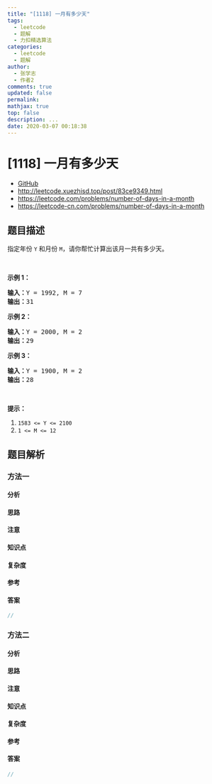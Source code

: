 ```yaml
---
title: "[1118] 一月有多少天"
tags:
  - leetcode
  - 题解
  - 力扣精选算法
categories:
  - leetcode
  - 题解
author:
  - 张学志
  - 作者2
comments: true
updated: false
permalink:
mathjax: true
top: false
description: ...
date: 2020-03-07 00:18:38
---
```



# [1118] 一月有多少天
* [GitHub](https://github.com/algoboy101/LeetCodeCrowdsource/tree/master/_posts/QA/%5B1118%5D%20%E4%B8%80%E6%9C%88%E6%9C%89%E5%A4%9A%E5%B0%91%E5%A4%A9.md)
* http://leetcode.xuezhisd.top/post/83ce9349.html
* https://leetcode.com/problems/number-of-days-in-a-month
* https://leetcode-cn.com/problems/number-of-days-in-a-month


## 题目描述

<p>指定年份&nbsp;<code>Y</code> 和月份&nbsp;<code>M</code>，请你帮忙计算出该月一共有多少天。</p>

<p>&nbsp;</p>

<p><strong>示例 1：</strong></p>

<pre><strong>输入：</strong>Y = 1992, M = 7
<strong>输出：</strong>31
</pre>

<p><strong>示例 2：</strong></p>

<pre><strong>输入：</strong>Y = 2000, M = 2
<strong>输出：</strong>29
</pre>

<p><strong>示例 3：</strong></p>

<pre><strong>输入：</strong>Y = 1900, M = 2
<strong>输出：</strong>28
</pre>

<p>&nbsp;</p>

<p><strong>提示：</strong></p>

<ol>
	<li><code>1583 &lt;= Y &lt;= 2100</code></li>
	<li><code>1 &lt;= M &lt;= 12</code></li>
</ol>



## 题目解析


### 方法一

#### 分析

#### 思路

#### 注意

#### 知识点

#### 复杂度

#### 参考

#### 答案

```cpp
//
```


### 方法二

#### 分析

#### 思路

#### 注意

#### 知识点

#### 复杂度

#### 参考

#### 答案

```cpp
//
```


